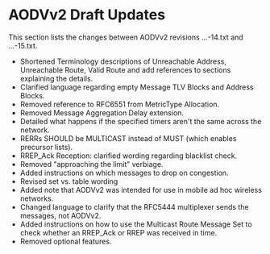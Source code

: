  

# AODVv2 Draft Updates

This section lists the changes between AODVv2 revisions ...-14.txt and ...-15.txt.

* Shortened Terminology descriptions of Unreachable Address, Unreachable Route, Valid Route and add references to sections explaining the details.
* Clarified language regarding empty Message TLV Blocks and Address Blocks.
* Removed reference to RFC6551 from MetricType Allocation.
* Removed Message Aggregation Delay extension.
* Detailed what happens if the specified timers aren't the same across the network.
* RERRs SHOULD be MULTICAST instead of MUST (which enables precursor lists).
* RREP_Ack Reception: clarified wording regarding blacklist check.
* Removed "approaching the limit" verbiage.
* Added instructions on which messages to drop on congestion.
* Revised set vs. table wording
* Added note that AODVv2 was intended for use in mobile ad hoc wireless networks.
* Changed language to clarify that the RFC5444 multiplexer sends the messages, not AODVv2.
* Added instructions on how to use the Multicast Route Message Set to check whether an RREP_Ack or RREP was received in time.
* Removed optional features.

<!--
This section lists the changes between AODVv2 revisions ...-13.txt and ...-14.txt.

* Moved Address Type TLV Value definitions to IANA section.
* Removed use of MAX_HOPCOUNT and [](#RFC5444) msg-hop-limit, msg-hop-count.
* Allow only one Unconfirmed route.
* Incorporated changes from Justin Dean's review, including removing, moving, extending and clarifying text.
* Extended Introduction.
* Clarified wording such as "recently sent", "the expected time", or "the expected RREP_Ack" or substituted it with instructions.
* Extended and reorganized Security Considerations.
* Updated text regarding message prioritization.
* Updated text regarding buffering.
* Added references to other sections where needed for clarity.
* Added RteMsg.AckReqAddr to the Multicast Route Message Table to check whether an RREP_Ack was expected.
* Renamed AODVv2_INTERFACES to InterfaceSet, extended its definition.
* Added Route Error Table to check for duplicate RERR messages.
* Turned SHOULDs into MUSTs where appropriate.
* Updated forwarding plane text.
* RREPs MUST be regenerated if CONTROL_TRAFFIC_LIMIT is not reached
* Explained why you'd want to keep routes with a lost sequence number
* Included interfaces in the Neighbor Table, next hop neighbor monitoring and message transmission
* Clarified that AODVv2 currently doesn’t support RREQs for prefixes.


This section lists the changes between AODVv2 revisions ...-12.txt
and ...-13.txt.

* Updated uses of host and node.
* Removed use of Data Element.
* Added explanation of self-healing issue of hop-by-hop acknowledgements.
* Moved appendix on relocation of routing prefix to a different router into the main draft.
* Added notes on forwarding plane to the Overview and added to text in the Applicability Statement.
* Separated AODVv2's Local Route Set from the Routing Information Base.
* Updated Adjacency Monitoring to Next Hop Monitoring.
* Added extra description in Multicast Route Message Table section.
* Added extra notes on possible implementations of Local Route Set.
* Added short description of reactive routing protocols to Applicability Statement.
* Added extra note in Applicability Statement about multiple IP addresses per router interface.
* Used clear references to Neighbor.State and LocalRoute.State.
* Added reference for text aboute buffering TCP packets.
* Updated text about Route.State to be clear which routes may be copied to a Routing Information Base.
* Added explanation of when a route discovery might not be attempted and action taken instead.
* Added text to explain that routes to prefixes are learned when prefix lengths are included in AODVv2 messages.
* Changed rule for adding new route if current routes to the same address have Route.State set to Unconfirmed.
* Changed text about reporting broken routes to use MUST instead of SHOULD.
* Updated message processing algorithms to refer to Neighbor Table updates.
* Added extra explanation for use of AckReq in RREP message.
* Added extra explanation for RREP_Ack handling.
* Removed references to MTU in RERR section and updated processing rules.
* Removed reference to RFC 6621.
* Removed appendix about multi-homing.
* Removed appendix containing pseudo-code.
* Minor editorial improvements.
-->

<!--
## Changes between revisions 11 and 12
 This section lists the changes between AODVv2 revisions ...-11.txt
and ...-12.txt.

* Avoided use of "node" and "subnet" where possible.
* Improved separation of data structure information from protocol operation.
* Updated uses of the terms "IP address" and "packet" to be clearer.
* More consistent and accurate use of MUST, SHOULD, SHOULD NOT, and MAY, and added explanations of consequences of not implementing SHOULDs.
* Used consistent references to [](#RFC5444).
* Updated title to include "Version 2".
* Updated Overview to state differences from AODV, text about loop freedom and RFC 7182 in Overview.
* Updated Terminology and removed the Data Element table. Gave clearer definition of Router Client and Unreachable Address. 
* Updated Applicability Statement to draw attention to requirements of the forwarding plane, handling of uni-directional
  links, usage of IP addresses on multiple interfaces, and description of gateway functionality.  Added note about penalty for not storing persistent state. 
* Updated Router Client section and added cost to Router Client entry.
* Clarified that Neighbor Table needs only information on neighboring routers on discovered routes. 
* Updated Sequence Number section. Use only one sequence number per router. Added description of sequence number comparison.
* Updated descriptions of route states.
* Improved clarity of Metrics section, generic metric instead of hopcount, removed default metric type, added explanation of LoopFree.
* Improved Initialization section.
* Major update to Adjacency Monitoring section. Made it clear that if bidirectional connectivity is already confirmed, requesting 
  acknowledgement is unnecessary. Separated Neighbor Table Updates into separate section.
* Updated description of message prioritization near the control message generation limit. 
* Updated wording regarding [](#RFC6621).
* Added description of backoff used for message retries.
* Improved description of how unidirectional links are handled.
* Improved text regarding creation of Unconfirmed route entries.
* Improved section on determining redundancy of received multicast messages.
* Added section on interactions with the forwarding plane.
* Improved Route State section. Clarified action when Active route expires. Separated information on expunging routes on memory constrained routers.
* Updated RERR description to be clearer about triggers.
* Updated IANA section to include only newly defined Messages and TLVs, and define an Unspecified value for AddressType.
* Updated references.
* Updated section on Gateway behaviour.
* Updated Appendix D to include more checks on msg_hop_limit and msg_hop_count.
* Renamed MAX_TIME to INFINITY_TIME to make meaning clearer.



## Changes between revisions 10 and 11
 This section lists the changes between AODVv2 revisions ...-10.txt
and ...-11.txt.

* Updated Simple Internet Attachment section to clarify behaviour of IAR for incoming RREQ messages.


## Changes between revisions 9 and 10
 This section lists the changes between AODVv2 revisions ...-09.txt
and ...-10.txt.

* Updated [](#RFC5444) Representation section to add "Address Type" TLV, which explicitly declares 
  the meaning of addresses in the [](#RFC5444) Address Block.
* Relocated route state definitions. Minor improvements to clarity throughout.
* Updated definition of timed routes.
* More consistent use of OrigPrefixLen, TargPrefixLen, and Invalid.
* Mandated use of neighbor adjacency checking and support of AckReq and RREP_Ack and clarified related text.
* Changed order of LoopFree checking and route cost comparisons in Evaluating Route Information.
* Updated structure of section on Applying Route Updates.
* Updated AckReq to include intended next hop address, and RREP to be multicast if intended next hop is not a 
  confirmed neighbor.
* Clarified that gateway router is not default router.  

## Changes between revisions 8 and 9
 This section lists the changes between AODVv2 revisions ...-08.txt
and ...-09.txt.

* Numerous editorial improvements were made, including relocation/removal/renaming/adding of some 
  sections and text, collection and tidying of scattered text on same topic, formatting made more 
  consistent to improve readability.
* Removed mentions of precursors from main text, except one mention in Route Table Entry.
* Removed use of MIN_METRIC which was not defined.
* Changed Current_Time to CurrentTime for consistency.
* Changed OrigAddrMetric and TargAddrMetric to OrigMetric and TargMetric respectively.
* Updated Overview to simplify and provide a broader summary.
* Updated Terminology definitions, Data Elements tables and combined sections.
* Updated Applicability Statement to move some of the non-applicability text and to simplify 
  what remains.
* Updated TLV names to conform to existing naming style.
* Updated Blacklist to be a NeighborList to include neighbors that have confirmed bidirectional 
  connectivity.
* Updated messages processed if router on blacklist and which are indicators of bidirectional links.
* Added RemoveTime to RteMsg Table section.
* Added short description of timed route to Route Table Entry section but removed Route.Timed 
  flag. Route is timed if its expiration time is not MAX_TIME.
* Added Unconfirmed route state for route to OrigAddr learned from RREQ.
* Updated AODVv2 Protocol Operations section and subsections, including Initialization, Adjacency 
  Monitoring, making algorithms easier to read and making notation consistent, general improvements 
  to the text.
* Updated Route Discovery, Retries and Buffering to include a more complete description of the route 
  discovery process.
* Updated wording relating to different metric types.
* Added text regarding control message limit in Message Transmission section.
* Added short explanation of positive/negative effects of buffering.
* Simplified the packet diagrams, since some of their contents was already explained in the 
  text below and then again as part of generation, reception and regeneration processes.
* Clarified some elements of the message content descriptions.
* Moved MetricType above MetricList in message sections, for consistency.
* Mirrored structure throughout AODVv2 Protocol Messages.
* Changed RREQ and RREP's use of Lists when only one entry is necessary.
* Added some pre-message-generation checks.
* Ensured consistency in regeneration (if msg-hop-limit is reduced to zero, do not regenerate).
* Removed statements about neighbors but added blacklist checks where necessary.
* Noted that RREQ retries SHOULD increase the SeqNum.
* Added statement that implementations SHOULD retry sending RREP.
* Added text explaining what happens if RREP is lost, regarding blacklisting and RREQ retries.
* Removed hop limit from RREP_Ack. Changed order of blacklist check.
* Updated RERR so that multiple metric types can be reported in the same message. 
* Updated RERR reception processing to ensure PktSource deletes the contained route.
* Added text to show that if a router is the destination of a RERR, the RERR is not regenerated.
* Added text that RERRs SHOULD NOT be created if the same RERR has recently been sent.
* Updated [](#RFC5444) overview and simplified/rearranged text in this section.
* Major update to [](#RFC5444) representation section
* Updated RERR's [](#RFC5444) representation so that PktSource is placed in Address Block, and updated 
  IANA section to make PktSource an Address Block TLV to indicate which address is PktSource.
* Described use of extension type in Metric TLV to represent MetricType, and the interpretation 
  when using the default metric type.
* Removed Multicast RREP as an optional feature.
* Updated Precursor Lists section to include options for precursor information to store.
* Updated Security Considerations.
 

## Changes between revisions 7 and 8
 This section lists the changes between AODVv2 revisions ...-07.txt
and ...-08.txt.

* MetricType is now an Address Block TLV. Minor changes to the text. By using an extension 
type in the Metric TLV we can represent MetricType more elegantly in the [](#RFC5444) message. 
* Updated Overview to be slightly more concise.
* Moved MetricType next to Metric when mentioned for better flow.
* Added text to Applicability to address comments on mailing list regarding gateway
behavior and NHDP HELLO messages.
* Removed paragraph in AODVv2 Message Transmission section regarding TTL.
* Added reference where precursors are mentioned in route table entry.
* Added text to bidirectionality explanation regarding NHDP HELLO messages and lower
layer triggers.
* Clarified blacklist removal with SHOULD rather than MAY.
* Removed pseudo-code from section on evaluating incoming routing information.
* Clarified rules for expunging route entries on memory-constrained devices.
* Clarified the use of exponential backoff for route discovery attempts.
* Small updates to message sections. Removed steps about checking if neighbors.
* Renamed [](#RFC5444) parser to multiplexer in Section 10.
* Removed "optional feature" to include multiple addresses in RERR.
* Removed MetricType from the Message TLV Type Specification.
* Updated Security Considerations.
* Added reference to RFC 7182.
* Small updates to message algorithms, including moving MetricType from Message TLV 
to the Metric TLV in the Address Block TLV Block, and only generating RERR if an Active 
route was made Invalid.



## Changes between revisions 6 and 7
This section lists the changes since AODVv2 revision ...-06.txt

* Added Victoria Mercieca as co-author.
* Reorganized protocol message descriptions into major subsections for each protocol 
message.  For protocol messages, organized processing into Generation, Reception, and
Regeneration subsections.
* Separated RREQ and RREP message processing description into separate major
subsection which had previously been combined into RteMsg description.
* Enlarged RREQ Table function to include similar processing for optional flooded RREP 
messages.  The table name has been correspondingly been changed to be the Table for 
Multicast RteMsgs.
* Moved sections for Multiple Interfaces and AODVv2 Control Message Generation Limits to 
be major subsections of the AODVv2 Protocol Operations section.
* Reorganized the protocol message processing steps into the subsections
as previously described, adopting a more step-by-step presentation.
* Coalesced the router states Broken and Expired into a new combined state
named the Invalid state.  No changes in processing are required for this.
* Merged the sections describing Next-hop Router Adjacency Monitoring and Blacklists.
* Specified that routes created during Route Discovery are marked as Idle routes.  If they 
are used for carrying data they become Active routes.
* Added Route.LastSeqNumUpdate information to route table, so that route activity and 
sequence number validity can be tracked separately. An active route can still forward 
traffic even if the sequence number has not been refreshed within MAX_SEQNUM_LIFETIME.
* Mandated implementation of RREP_Ack as response to AckReq Message TLV in RREP messages.  
Added field to RREP_Ack to ensure correspondence to the correct AckReq message.
* Added explanations for what happens if protocol constants are given different values on 
different AODVv2 routers.
* Specified that AODVv2 implementations are free to choose their own
heuristics for reducing multicast overhead, including RFC 6621.
* Added appendix to identify AODVv2 requirements from OS implementation of IP and ICMP.
* Deleted appendix showing example [](#RFC5444) packet formats.
* Clarification on the use of RFC 5497 VALIDITY_TIME.
* In Terminology, deleted superfluous definitions, added missing definitions.
* Numerous editorial improvements and clarifications.

## Changes between revisions 5 and 6
This section lists the changes between AODVv2 revisions ...-05.txt
and ...-06.txt.

* Added Lotte Steenbrink as co-author.
* Reorganized section on Metrics to improve readability by putting specific topics into 
subsections.
* Introduced concept of data element, which is used to clarify the method of enabling [](#RFC5444) 
representation for AODVv2 data elements.  A list of Data Elements was introduced in 
section 3, which provides a better understanding of their role than was previously supplied 
by the table of notational devices.
* Replaced instances of OrigNode by OrigAddr whenever the more specific meaning is appropriate.
Similarly for instances of other node versus address terminology.
* Introduced concepts of PrefixLengthList and MetricList in order to avoid use of index-based 
terminology such as OrigNdx and TargNdx.
* Added section 5, "AODVv2 Message Transmission", describing the intended interface to [](#RFC5444).
* Included within the main body of the specification the mandatory setting of the TLV flag 
thassingleindex for TLVs OrigSeqNum and TargSeqNum.
* Removed the Route.Timed state.  Created a new flag for route table entries known as 
Route.Timed.  This flag can be set when the route is in the active state.  Previous description 
would require that the route table entry be in two states at the same time, which seems to be 
misleading.  The new flag is used to clarify other specification details for Timed routes.
* Created table 3 to show the correspondence between AODVv2 data elements and [](#RFC5444) message 
components.
* Replaced "invalid" terminology by the more specific terms "broken" or "expired" where 
appropriate.
* Eliminated the instance of duplicate specification for inclusion of OrigNode (now, 
OrigAddr) in the message.
* Corrected the terminology to be Mid instead of Tail for the trailing address bits of 
OrigAddr and TargAddr for the example message formats in the appendices.
* Repaired remaining instances of phraseology that could be construed as indicating that 
AODV only supports a single network interface.
* Numerous editorial improvements and clarifications.


## Changes between revisions 4 and 5
This section lists the changes between AODVv2 revisions ...-04.txt
and ...-05.txt.

* Normative text moved out of definitions into the relevant section of the body of the 
specification.
* Editorial improvements and improvements to consistent terminology were made.  Replaced 
"retransmit" by the slightly more accurate term "regenerate".
* Issues were resolved as discussed on the mailing list.
* Changed definition of LoopFree as suggested by Kedar Namjoshi and Richard Trefler to avoid 
the failure condition that they have described. In order to make understanding easier, 
replaced abstract parameters R1 by RteMsg and R2 by Route to reduce the level of abstraction 
when the function LoopFree is discussed.
* Added text to clarify that different metrics may have different data types and different 
ranges of acceptable values.
* Added text to section "RteMsg Structure" to emphasize the proper use of [](#RFC5444).
* Included within the main body of the specification the mandatory setting of the TLV flag 
thassingleindex for TLVs OrigSeqNum and TargSeqNum.
* Made more extensive use of the AdvRte terminology, in order to better distinguish 
between the incoming RREQ or RREP message (i.e., RteMsg) versus the route advertised by 
the RteMsg (i.e., AdvRte).


## Changes between revisions 3 and 4
This section lists the changes between AODVv2 revisions ...-03.txt
and ...-04.txt.

* An appendix was added to exhibit algorithmic code for implementation of AODVv2 functions.
* Numerous editorial improvements and improvements to consistent terminology were made. 
Terminology related to prefix lengths was made consistent.  Some items listed in 
"Notational Conventions" were no longer used, and so deleted.
* Issues were resolved as discussed on the mailing list.
* Appropriate instances of "may" were changed to "MAY".
* Definition inserted for "upstream".
* Route.Precursors included as an \*optional\* route table field
* Reworded text to avoid use of "relevant".
* Deleted references to "DestOnly" flag.
* Refined statements about MetricType TLV to allow for omission when MetricType == HopCount.
* Bulletized list in section 8.1
* ENABLE_IDLE_UNREACHABLE renamed to be ENABLE_IDLE_IN_RERR
* Transmission and subscription to LL-MANET-Routers converted to MUST from SHOULD.


## Changes between revisions 2 and 3
 This section lists the changes between AODVv2 revisions ...-02.txt
and ...-03.txt.

* The "Added Node" feature was removed.  This feature was intended to enable additional 
routing information to be carried within a RREQ or a RREP message, thus increasing the
amount of topological information available to nodes along a routing path.  However, 
enlarging the packet size to include information which might never be used can increase 
congestion of the wireless medium.  The feature can be included as an optional feature 
at a later date when better algorithms are understood for determining when the inclusion 
of additional routing information might be worthwhile.
* Numerous editorial improvements and improvements to consistent terminology were made. 
Instances of OrigNodeNdx and TargNodeNdx were replaced by OrigNdx and TargNdx, to be 
consistent with the terminology shown in [](#conventions).
* Example RREQ and RREP message formats shown in the Appendices were changed to use 
OrigSeqNum and TargSeqNum message TLVs instead of using the SeqNum message TLV.
* Inclusion of the OrigNode's SeqNum in the RREP message is not specified.  The processing 
rules for the OrigNode's SeqNum were incompletely specified in previous versions of the 
draft, and very little benefit is foreseen for including that information, since reverse 
path forwarding is used for the RREP.
* Additional acknowledgements were included, and contributors names were alphabetized.
* Definitions in the Terminology section capitalize the term to be defined.
* Uncited bibliographic entries deleted.
* Ancient "Changes" sections were deleted.
-->